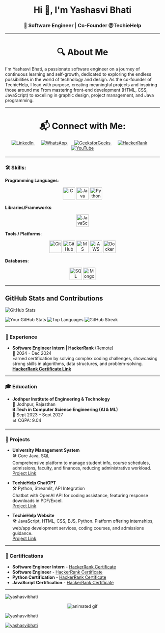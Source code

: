 


<h1 align="center">Hi 👋, I'm Yashasvi Bhati</h1>
<h3 align="center">🚀 Software Engineer | Co-Founder @TechieHelp</h3>


---

<h1 align="center">🔍 About Me</h1>
I'm Yashasvi Bhati, a passionate software engineer on a journey of continuous learning and self-growth, dedicated to exploring the endless possibilities in the world of technology and design. As the co-founder of TechieHelp, I lead with purpose, creating meaningful projects and inspiring those around me From mastering front-end development (HTML, CSS, JavaScript) to excelling in graphic design, project management, and Java programming.

---
<h1 align="center">📬 Connect with Me:</h1>
<p align="center" style="margin-bottom: 20px;">
  <a href="www.linkedin.com/in/yashasvi-bhati-8444b82a1" target="blank" style="margin-right: 20px;">
    <img src="https://img.icons8.com/color/48/000000/linkedin.png" alt="LinkedIn" />
  </a>
  <a href="https://chat.whatsapp.com/CyqTMfdJF3dH0dvr0BLEAH" target="blank" style="margin-right: 20px;">
    <img src="https://img.icons8.com/color/48/000000/whatsapp.png" alt="WhatsApp" />
  </a>
  <a href="https://auth.geeksforgeeks.org/user/amitk25783/" target="blank" style="margin-right: 20px;">
    <img src="https://img.icons8.com/color/48/000000/GeeksforGeeks.png" alt="GeeksforGeeks" />
  </a>
  <a href="https://www.hackerrank.com/amitk25783" target="blank" style="margin-right: 20px;">
    <img src="https://img.icons8.com/external-tal-revivo-shadow-tal-revivo/48/000000/external-hackerrank-is-a-technology-company-that-focuses-on-competitive-programming-logo-shadow-tal-revivo.png" alt="HackerRank" />
  </a>
  <a href="https://www.youtube.com/@TechieHelp" target="blank">
    <img src="https://img.icons8.com/color/48/000000/youtube-play.png" alt="YouTube" />
  </a>
</p>


---

### 🛠️ Skills:

**Programming Languages**:
<p align="center">
  <img src="https://img.icons8.com/color/48/000000/c-programming.png" alt="C" width="40" height="40"/>
  <img src="https://img.icons8.com/color/48/000000/java-coffee-cup-logo.png" alt="Java" width="40" height="40"/>
  <img src="https://img.icons8.com/color/48/000000/python--v1.png" alt="Python" width="40" height="40"/>
</p>

**Libraries/Frameworks**:
<p align="center">
  <img src="https://img.icons8.com/color/48/000000/javascript.png" alt="JavaScript" width="40" height="40"/>
  
**Tools / Platforms**:
<p align="center">
  <img src="https://img.icons8.com/color/48/000000/git.png" alt="Git" width="40" height="40"/>
  <img src="https://img.icons8.com/color/48/000000/github--v1.png" alt="GitHub" width="40" height="40"/>
  <img src="https://img.icons8.com/color/48/000000/microsoft-excel-2019--v1.png" alt="MS Excel" width="40" height="40"/>
  <img src="https://img.icons8.com/color/48/000000/amazon-web-services.png" alt="AWS" width="40" height="40"/>
  <img src="https://img.icons8.com/color/48/000000/docker.png" alt="Docker" width="40" height="40"/>
</p>

**Databases**:
<p align="center">
  <img src="https://img.icons8.com/color/48/000000/postgreesql.png" alt="SQL" width="40" height="40"/>
  <img src="https://img.icons8.com/color/48/000000/mongodb.png" alt="MongoDB" width="40" height="40"/>
</p>

---
## GitHub Stats and Contributions
![GitHub Stats](https://github-readme-stats.vercel.app/api?username=Itsyashasvibhati&show_icons=true&theme=radical&bg_color=45,0D1117,1F1F1F,313131&title_color=FF69B4&text_color=79D7FF&icon_color=FFD700)

![Your GitHub Stats](https://github-readme-stats.vercel.app/api?username=Itsyashasvibhati&show_icons=true&theme=radical)
![Top Languages](https://github-readme-stats.vercel.app/api/top-langs/?username=Itsyashasvibhati&layout=compact&theme=radical)
![GitHub Streak](https://github-readme-streak-stats.herokuapp.com/?user=Itsyashasvibhati&theme=radical)


---

### 💼 Experience

- **Software Engineer Intern | HackerRank** (Remote)  
  📅  2024 - Dec 2024  
  Earned certification by solving complex coding challenges, showcasing strong skills in algorithms, data structures, and problem-solving.  
  **[HackerRank Certificate Link](https://www.hackerrank.com/certificates/5a97450686cb)**  

- ---

### 🎓 Education

- **Jodhpur Institute of Engineering & Technology**  
  📍 Jodhpur, Rajasthan  
  **B.Tech in Computer Science Engineering (AI & ML)**  
  📅 Sept 2023 – Sept 2027  
  📊 CGPA: 9.04

---

### 🔬 Projects

- **University Management System**  
  🛠️ Core Java, SQL  
  Comprehensive platform to manage student info, course schedules, admissions, faculty, and finances, reducing administrative workload.  
  [Project Link](https://github.com/amitkumardemo/University-Management-System)

- **TechieHelp ChatGPT**  
  🛠️ Python, Streamlit, API Integration  
  Chatbot with OpenAI API for coding assistance, featuring response downloads in PDF/Excel.  
  [Project Link](https://techieappchatbot.streamlit.app/)

- **TechieHelp Website**  
  🛠️ JavaScript, HTML, CSS, EJS, Python.
  Platform offering internships, web/app development services, coding courses, and admissions guidance.  
  [Project Link](https://techiehelpt.netlify.app/home)

---

### 📜 Certifications

- **Software Engineer Intern** - [HackerRank Certificate](https://www.hackerrank.com/certificates/5a97450686cb)
- **Software Engineer** - [HackerRank Certificate](https://www.hackerrank.com/certificates/97e9548d5b6e)
- **Python Certification** - [HackerRank Certificate](https://www.hackerrank.com/certificates/c23baa6903d4)
- **JavaScript Certification** - [HackerRank Certificate](https://www.hackerrank.com/certificates/8611d7795b4a)

---




<p><img align="center" src="https://github-readme-stats.vercel.app/api/top-langs?username=Itsyashasvibhati&show_icons=true&locale=en&layout=compact" alt="yashasvibhati" /></p>

<p align="center">
  <img src="https://github.com/Itsyashasvibhati/Itsyashasvibhati/raw/main/assets/animation.gif" alt="animated gif" />
</p>

<p align="left"> <img src="https://komarev.com/ghpvc/?username=Itsyashasvibhati&label=Profile%20views&color=0e75b6&style=flat" alt="yashasvibhati" /> </p>

<p align="left"> <a href="https://github.com/ryo-ma/github-profile-trophy"><img src="https://github-profile-trophy.vercel.app/?username=Itsyashasvibhati" alt="yashasvibhati" /></a> </p>



